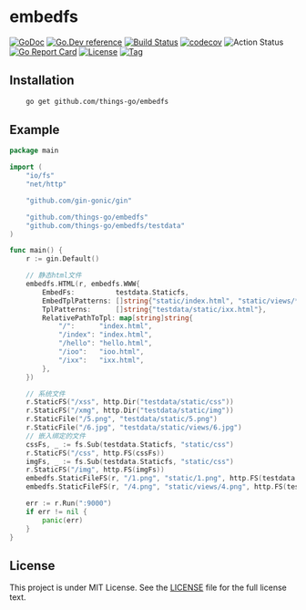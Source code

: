 # embedfs

[![GoDoc](https://godoc.org/github.com/things-go/embedfs?status.svg)](https://godoc.org/github.com/things-go/embedfs)
[![Go.Dev reference](https://img.shields.io/badge/go.dev-reference-blue?logo=go&logoColor=white)](https://pkg.go.dev/github.com/things-go/embedfs?tab=doc)
[![Build Status](https://www.travis-ci.com/things-go/embedfs.svg?branch=master)](https://www.travis-ci.com/things-go/embedfs)
[![codecov](https://codecov.io/gh/things-go/embedfs/branch/master/graph/badge.svg)](https://codecov.io/gh/things-go/embedfs)
![Action Status](https://github.com/things-go/embedfs/workflows/Go/badge.svg)
[![Go Report Card](https://goreportcard.com/badge/github.com/things-go/embedfs)](https://goreportcard.com/report/github.com/things-go/embedfs)
[![License](https://img.shields.io/github/license/things-go/embedfs)](https://github.com/things-go/embedfs/raw/master/LICENSE)
[![Tag](https://img.shields.io/github/v/tag/things-go/embedfs)](https://github.com/things-go/embedfs/tags)


## Installation

```bash
    go get github.com/things-go/embedfs
```

## Example

[embedmd]:# (_example/main.go go)
```go
package main

import (
	"io/fs"
	"net/http"

	"github.com/gin-gonic/gin"

	"github.com/things-go/embedfs"
	"github.com/things-go/embedfs/testdata"
)

func main() {
	r := gin.Default()

	// 静态html文件
	embedfs.HTML(r, embedfs.WWW{
		EmbedFs:          testdata.Staticfs,
		EmbedTplPatterns: []string{"static/index.html", "static/views/*"},
		TplPatterns:      []string{"testdata/static/ixx.html"},
		RelativePathToTpl: map[string]string{
			"/":      "index.html",
			"/index": "index.html",
			"/hello": "hello.html",
			"/ioo":   "ioo.html",
			"/ixx":   "ixx.html",
		},
	})

	// 系统文件
	r.StaticFS("/xss", http.Dir("testdata/static/css"))
	r.StaticFS("/xmg", http.Dir("testdata/static/img"))
	r.StaticFile("/5.png", "testdata/static/5.png")
	r.StaticFile("/6.jpg", "testdata/static/views/6.jpg")
	// 嵌入绑定的文件
	cssFs, _ := fs.Sub(testdata.Staticfs, "static/css")
	r.StaticFS("/css", http.FS(cssFs))
	imgFs, _ := fs.Sub(testdata.Staticfs, "static/css")
	r.StaticFS("/img", http.FS(imgFs))
	embedfs.StaticFileFS(r, "/1.png", "static/1.png", http.FS(testdata.Staticfs))
	embedfs.StaticFileFS(r, "/4.png", "static/views/4.png", http.FS(testdata.Staticfs))

	err := r.Run(":9000")
	if err != nil {
		panic(err)
	}
}
```

## License

This project is under MIT License. See the [LICENSE](LICENSE) file for the full license text.
